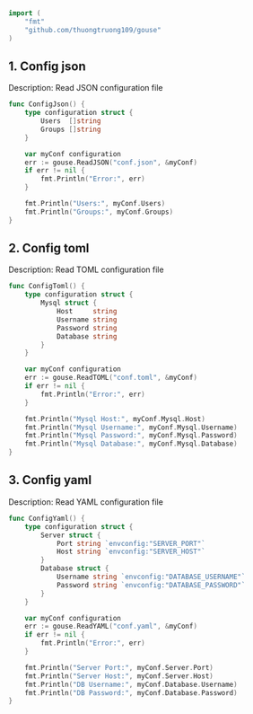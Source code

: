 
# <Badge style='font-size: 1.8rem; text-shadow: 1px 1px 2px rgba(0, 0, 0, 0.3); padding: 0.35rem 0.75rem 0.35rem 0;' type='info' text='🔖 Config' />


```go
import (
	"fmt"
	"github.com/thuongtruong109/gouse"
)
```

## 1. Config json

Description: Read JSON configuration file<br>

```go
func ConfigJson() {
	type configuration struct {
		Users  []string
		Groups []string
	}

	var myConf configuration
	err := gouse.ReadJSON("conf.json", &myConf)
	if err != nil {
		fmt.Println("Error:", err)
	}

	fmt.Println("Users:", myConf.Users)
	fmt.Println("Groups:", myConf.Groups)
}
```

## 2. Config toml

Description: Read TOML configuration file<br>

```go
func ConfigToml() {
	type configuration struct {
		Mysql struct {
			Host     string
			Username string
			Password string
			Database string
		}
	}

	var myConf configuration
	err := gouse.ReadTOML("conf.toml", &myConf)
	if err != nil {
		fmt.Println("Error:", err)
	}

	fmt.Println("Mysql Host:", myConf.Mysql.Host)
	fmt.Println("Mysql Username:", myConf.Mysql.Username)
	fmt.Println("Mysql Password:", myConf.Mysql.Password)
	fmt.Println("Mysql Database:", myConf.Mysql.Database)
}
```

## 3. Config yaml

Description: Read YAML configuration file<br>

```go
func ConfigYaml() {
	type configuration struct {
		Server struct {
			Port string `envconfig:"SERVER_PORT"`
			Host string `envconfig:"SERVER_HOST"`
		}
		Database struct {
			Username string `envconfig:"DATABASE_USERNAME"`
			Password string `envconfig:"DATABASE_PASSWORD"`
		}
	}

	var myConf configuration
	err := gouse.ReadYAML("conf.yaml", &myConf)
	if err != nil {
		fmt.Println("Error:", err)
	}

	fmt.Println("Server Port:", myConf.Server.Port)
	fmt.Println("Server Host:", myConf.Server.Host)
	fmt.Println("DB Username:", myConf.Database.Username)
	fmt.Println("DB Password:", myConf.Database.Password)
}
```
